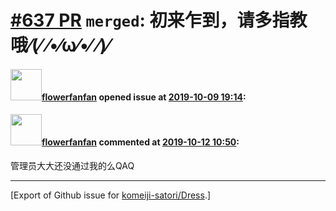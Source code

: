 # [\#637 PR](https://github.com/komeiji-satori/Dress/pull/637) `merged`: 初来乍到，请多指教哦⁄(⁄ ⁄•⁄ω⁄•⁄ ⁄)⁄

#### <img src="https://avatars.githubusercontent.com/u/15712120?u=f9cf1ccce5770359264754a6dac6ad49c1dfe33a&v=4" width="50">[flowerfanfan](https://github.com/flowerfanfan) opened issue at [2019-10-09 19:14](https://github.com/komeiji-satori/Dress/pull/637):



#### <img src="https://avatars.githubusercontent.com/u/15712120?u=f9cf1ccce5770359264754a6dac6ad49c1dfe33a&v=4" width="50">[flowerfanfan](https://github.com/flowerfanfan) commented at [2019-10-12 10:50](https://github.com/komeiji-satori/Dress/pull/637#issuecomment-541313287):

管理员大大还没通过我的么QAQ


-------------------------------------------------------------------------------



[Export of Github issue for [komeiji-satori/Dress](https://github.com/komeiji-satori/Dress).]
